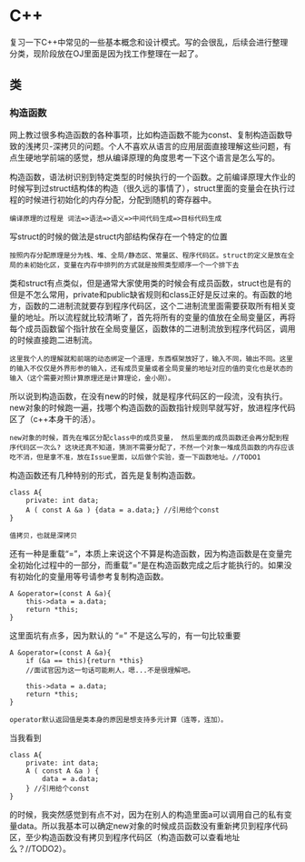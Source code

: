 # C++
复习一下C++中常见的一些基本概念和设计模式。写的会很乱，后续会进行整理分类，现阶段放在OJ里面是因为找工作整理在一起了。

## 类

### 构造函数

网上教过很多构造函数的各种事项，比如构造函数不能为const、复制构造函数导致的浅拷贝-深拷贝的问题。个人不喜欢从语言的应用层面直接理解这些问题，有点生硬地学前端的感觉，想从编译原理的角度思考一下这个语言是怎么写的。

构造函数，语法树识别到特定类型的时候执行的一个函数。之前编译原理大作业的时候写到过struct结构体的构造（很久远的事情了），struct里面的变量会在执行过程的时候进行初始化的内存分配，分配到随机的寄存器中。

    编译原理的过程是 词法=>语法=>语义=>中间代码生成=>目标代码生成

写struct的时候的做法是struct内部结构保存在一个特定的位置
    
    按照内存分配原理是分为栈、堆、全局/静态区、常量区、程序代码区。struct的定义是放在全局的未初始化区，变量在内存中排列的方式就是按照类型顺序一个一个排下去

类和struct有点类似，但是通常大家使用类的时候会有成员函数，struct也是有的但是不怎么常用，private和public缺省规则和class正好是反过来的。有函数的地方，函数的二进制流就要存到程序代码区，这个二进制流里面需要获取所有相关变量的地址。所以流程就比较清晰了，首先将所有的变量的值放在全局变量区，再将每个成员函数留个指针放在全局变量区，函数体的二进制流放到程序代码区，调用的时候直接跑二进制流。

    这里我个人的理解就和前端的动态绑定一个道理，东西框架放好了，输入不同，输出不同。这里的输入不仅仅是外界形参的输入，还有成员变量或者全局变量的地址对应的值的变化也是状态的输入（这个需要对照计算原理还是计算理论，金小刚）。

所以说到构造函数，在没有new的时候，就是程序代码区的一段流，没有执行。new对象的时候跑一遍，找哪个构造函数的函数指针规则早就写好，放进程序代码区了（c++本身干的活）。

    new对象的时候，首先在堆区分配class中的成员变量， 然后里面的成员函数还会再分配到程序代码区一次么? 这块还真不知道，猜测不需要分配了，不然一个对象一堆成员函数的内存应该吃不消，但是拿不准，放在Issue里面，以后做个实验，查一下函数地址。//TODO1

构造函数还有几种特别的形式，首先是复制构造函数。

    class A{
        private: int data;
        A ( const A &a ) {data = a.data;} //引用给个const
    }

    值拷贝，也就是深拷贝
    
还有一种是重载“=”，本质上来说这个不算是构造函数，因为构造函数是在变量完全初始化过程中的一部分，而重载“=”是在构造函数完成之后才能执行的。如果没有初始化的变量用等号请参考复制构造函数。

    A &operator=(const A &a){
        this->data = a.data;
        return *this;
    }

这里面坑有点多，因为默认的 “=” 不是这么写的，有一句比较重要

    A &operator=(const A &a){
        if (&a == this){return *this}
        //面试官因为这一句话可能刷人，嗯...不是很理解吧。

        this->data = a.data;
        return *this;
    }

    operator默认返回值是类本身的原因是想支持多元计算（连等，连加）。


当我看到

    class A{
        private: int data;
        A ( const A &a ) {
            data = a.data;
        } //引用给个const
    }

的时候，我突然感觉到有点不对，因为在别人的构造里面a可以调用自己的私有变量data。所以我基本可以确定new对象的时候成员函数没有重新拷贝到程序代码区，至少构造函数没有拷贝到程序代码区（构造函数可以查看地址么？//TODO2）。










